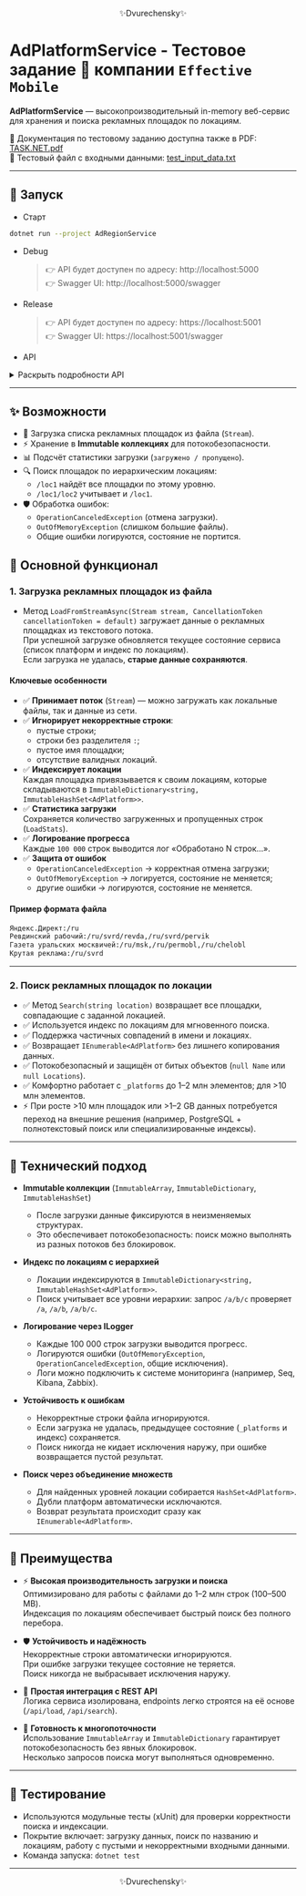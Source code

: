 <p align="center">✨Dvurechensky✨</p>

# AdPlatformService - Тестовое задание 📄 компании `Effective Mobile`

**AdPlatformService** — высокопроизводительный in-memory веб-сервис для хранения и поиска рекламных площадок по локациям.

📄 Документация по тестовому заданию доступна также в PDF: [TASK.NET.pdf](docs/TASK.NET.pdf)\
📄 Тестовый файл с входными данными: [test_input_data.txt](docs/test_input_data.txt)

---

## 🚀 Запуск

- Старт

```bash
dotnet run --project AdRegionService
```

- Debug

  > 👉 API будет доступен по адресу: http://localhost:5000 \
  > 👉 Swagger UI: http://localhost:5000/swagger

- Release

  > 👉 API будет доступен по адресу: https://localhost:5001 \
  > 👉 Swagger UI: https://localhost:5001/swagger

- API

<details close>
<summary>Раскрыть подробности API</summary>

```http
POST /api/load
Content-Type: multipart/form-data

file=@platforms.txt
```

```json
{
	"message": "Data loaded",
	"loaded": 123,
	"skipped": 5
}
```

```http
GET /api/search?location=/ru/svrd
```

```json
[
	{ "name": "Крутая реклама", "locations": ["/ru/svrd"] },
	{
		"name": "Ревдинский рабочий",
		"locations": ["/ru/svrd/revda", "/ru/svrd/pervik"]
	}
]
```

</details>

---

## ✨ Возможности

- 📂 Загрузка списка рекламных площадок из файла (`Stream`).
- ⚡ Хранение в **Immutable коллекциях** для потокобезопасности.
- 📊 Подсчёт статистики загрузки (`загружено / пропущено`).
- 🔍 Поиск площадок по иерархическим локациям:
  - `/loc1` найдёт все площадки по этому уровню.
  - `/loc1/loc2` учитывает и `/loc1`.
- 🛡 Обработка ошибок:
  - `OperationCanceledException` (отмена загрузки).
  - `OutOfMemoryException` (слишком большие файлы).
  - Общие ошибки логируются, состояние не портится.

## 🔹 Основной функционал

### 1. **Загрузка рекламных площадок из файла**

- Метод `LoadFromStreamAsync(Stream stream, CancellationToken cancellationToken = default)` загружает данные о рекламных площадках из текстового потока.  
  При успешной загрузке обновляется текущее состояние сервиса (список платформ и индекс по локациям).  
  Если загрузка не удалась, **старые данные сохраняются**.

#### Ключевые особенности

- ✅ **Принимает поток** (`Stream`) — можно загружать как локальные файлы, так и данные из сети.
- ✅ **Игнорирует некорректные строки**:
  - пустые строки;
  - строки без разделителя `:`;
  - пустое имя площадки;
  - отсутствие валидных локаций.
- ✅ **Индексирует локации**  
  Каждая площадка привязывается к своим локациям, которые складываются в `ImmutableDictionary<string, ImmutableHashSet<AdPlatform>>`.
- ✅ **Статистика загрузки**  
  Сохраняется количество загруженных и пропущенных строк (`LoadStats`).
- ✅ **Логирование прогресса**  
  Каждые `100 000` строк выводится лог «Обработано N строк…».
- ✅ **Защита от ошибок**
  - `OperationCanceledException` → корректная отмена загрузки;
  - `OutOfMemoryException` → логируется, состояние не меняется;
  - другие ошибки → логируются, состояние не меняется.

#### Пример формата файла

```txt
Яндекс.Директ:/ru
Ревдинский рабочий:/ru/svrd/revda,/ru/svrd/pervik
Газета уральских москвичей:/ru/msk,/ru/permobl,/ru/chelobl
Крутая реклама:/ru/svrd
```

---

### 2. **Поиск рекламных площадок по локации**

- ✅ Метод `Search(string location)` возвращает все площадки, совпадающие с заданной локацией.
- ✅ Используется индекс по локациям для мгновенного поиска.
- ✅ Поддержка частичных совпадений в имени и локациях.
- ✅ Возвращает `IEnumerable<AdPlatform>` без лишнего копирования данных.
- ✅ Потокобезопасный и защищён от битых объектов (`null Name` или `null Locations`).
- ✅ Комфортно работает с `_platforms` до 1–2 млн элементов; для >10 млн элементов.
- ⚡ При росте >10 млн площадок или >1–2 GB данных потребуется переход на внешние решения (например, PostgreSQL + полнотекстовый поиск или специализированные индексы).

---

## 🔹 Технический подход

- **Immutable коллекции** (`ImmutableArray`, `ImmutableDictionary`, `ImmutableHashSet`)

  - После загрузки данные фиксируются в неизменяемых структурах.
  - Это обеспечивает потокобезопасность: поиск можно выполнять из разных потоков без блокировок.

- **Индекс по локациям с иерархией**

  - Локации индексируются в `ImmutableDictionary<string, ImmutableHashSet<AdPlatform>>`.
  - Поиск учитывает все уровни иерархии: запрос `/a/b/c` проверяет `/a`, `/a/b`, `/a/b/c`.

- **Логирование через ILogger**

  - Каждые 100 000 строк загрузки выводится прогресс.
  - Логируются ошибки (`OutOfMemoryException`, `OperationCanceledException`, общие исключения).
  - Логи можно подключить к системе мониторинга (например, Seq, Kibana, Zabbix).

- **Устойчивость к ошибкам**

  - Некорректные строки файла игнорируются.
  - Если загрузка не удалась, предыдущее состояние (`_platforms` и индекс) сохраняется.
  - Поиск никогда не кидает исключения наружу, при ошибке возвращается пустой результат.

- **Поиск через объединение множеств**

  - Для найденных уровней локации собирается `HashSet<AdPlatform>`.
  - Дубли платформ автоматически исключаются.
  - Возврат результата происходит сразу как `IEnumerable<AdPlatform>`.

---

## 🔹 Преимущества

- ⚡ **Высокая производительность загрузки и поиска**  
  Оптимизировано для работы с файлами до 1–2 млн строк (100–500 MB).  
  Индексация по локациям обеспечивает быстрый поиск без полного перебора.

- 🛡 **Устойчивость и надёжность**  
  Некорректные строки автоматически игнорируются.  
  При ошибке загрузки текущее состояние не теряется.  
  Поиск никогда не выбрасывает исключения наружу.

- 🔗 **Простая интеграция с REST API**  
  Логика сервиса изолирована, endpoints легко строятся на её основе (`/api/load`, `/api/search`).

- 🧵 **Готовность к многопоточности**  
  Использование `ImmutableArray` и `ImmutableDictionary` гарантирует потокобезопасность без явных блокировок.  
  Несколько запросов поиска могут выполняться одновременно.

---

## 🔹 Тестирование

- Используются модульные тесты (xUnit) для проверки корректности поиска и индексации.
- Покрытие включает: загрузку данных, поиск по названию и локациям, работу с пустыми и некорректными входными данными.
- Команда запуска: `dotnet test`

---

<p align="center">✨Dvurechensky✨</p>
